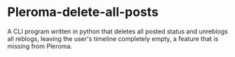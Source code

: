 # Pleroma-delete-all-posts

A CLI program written in python that deletes all posted status and unreblogs all reblogs, leaving the user's timeline completely empty, a feature that is missing from Pleroma.
